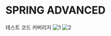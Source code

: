 # SPRING ADVANCED
테스트 코드 커버리지
![1](https://github.com/user-attachments/assets/baef5672-2a30-4aa2-ae3c-b98592c6058c)
![2](https://github.com/user-attachments/assets/3b57dcd8-0174-46f5-9441-394c039d2916)
